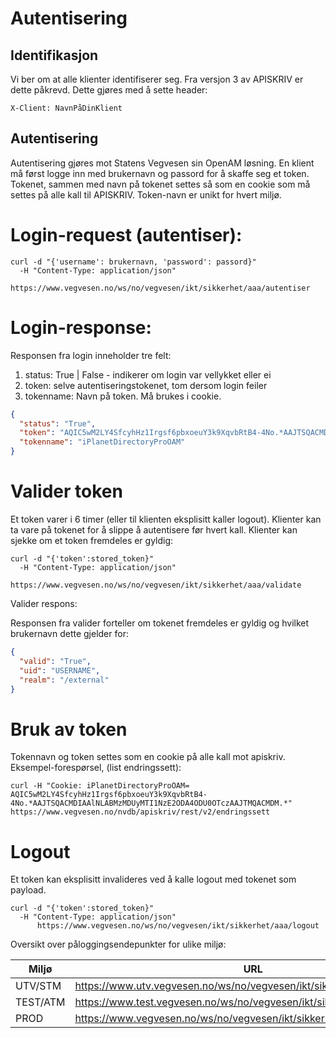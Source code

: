 # Autentisering

## Identifikasjon

Vi ber om at alle klienter identifiserer seg. Fra versjon 3 av APISKRIV er dette påkrevd. Dette gjøres med å sette header:

```
X-Client: NavnPåDinKlient
```

## Autentisering

Autentisering gjøres mot Statens Vegvesen sin OpenAM løsning. En klient må først logge inn med brukernavn og passord for å skaffe seg et token. Tokenet, sammen med navn på tokenet settes så som en cookie som må settes på alle kall til APISKRIV. Token-navn er unikt for hvert miljø.

# Login-request (autentiser):
```
curl -d "{'username': brukernavn, 'password': passord}"
  -H "Content-Type: application/json"
      https://www.vegvesen.no/ws/no/vegvesen/ikt/sikkerhet/aaa/autentiser
```

# Login-response:
Responsen fra login inneholder tre felt:
 
 1. status: True | False - indikerer om login var vellykket eller ei
 2. token: selve autentiseringstokenet, tom dersom login feiler
 3. tokenname: Navn på token. Må brukes i cookie.
 
```json
{  
  "status": "True", 
  "token": "AQIC5wM2LY4SfcyhHz1Irgsf6pbxoeuY3k9XqvbRtB4-4No.*AAJTSQACMDIAAlNLABMzMDUyMTI1NzE2ODA4ODU0OTczAAJTMQACMDM.*",
  "tokenname": "iPlanetDirectoryProOAM"
}
```

# Valider token

Et token varer i 6 timer (eller til klienten eksplisitt kaller logout). Klienter kan ta vare på tokenet for å slippe å autentisere før hvert kall. Klienter kan sjekke om et token fremdeles er gyldig:

```
curl -d "{'token':stored_token}"
  -H "Content-Type: application/json"
      https://www.vegvesen.no/ws/no/vegvesen/ikt/sikkerhet/aaa/validate
```
Valider respons:

Responsen fra valider forteller om tokenet fremdeles er gyldig og hvilket brukernavn dette gjelder for:

```json
{  
  "valid": "True", 
  "uid": "USERNAME", 
  "realm": "/external"
}
```


# Bruk av token

Tokennavn og token settes som en cookie på alle kall mot apiskriv. Eksempel-forespørsel, (list endringssett):

```
curl -H "Cookie: iPlanetDirectoryProOAM= AQIC5wM2LY4SfcyhHz1Irgsf6pbxoeuY3k9XqvbRtB4-4No.*AAJTSQACMDIAAlNLABMzMDUyMTI1NzE2ODA4ODU0OTczAAJTMQACMDM.*" https://www.vegvesen.no/nvdb/apiskriv/rest/v2/endringssett
```


# Logout 

Et token kan eksplisitt invalideres ved å kalle logout med tokenet som payload.

```
curl -d "{'token':stored_token}"
  -H "Content-Type: application/json"
      https://www.vegvesen.no/ws/no/vegvesen/ikt/sikkerhet/aaa/logout
```

Oversikt over påloggingsendepunkter for ulike miljø:

|Miljø|URL|Cookie-name|
|-|-|-|
|UTV/STM|https://www.utv.vegvesen.no/ws/no/vegvesen/ikt/sikkerhet/aaa/autentiser |iPlanetDirectoryProOAMutv|
|TEST/ATM|https://www.test.vegvesen.no/ws/no/vegvesen/ikt/sikkerhet/aaa/autentiser |iPlanetDirectoryProOAMTP|
|PROD|https://www.vegvesen.no/ws/no/vegvesen/ikt/sikkerhet/aaa/autentiser |iPlanetDirectoryProOAM|


